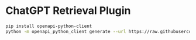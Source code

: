 # ChatGPT Retrieval Plugin

```sh
pip install openapi-python-client
python -m openapi_python_client generate --url https://raw.githubusercontent.com/openai/chatgpt-retrieval-plugin/main/.well-known/openapi.yaml --meta none
```